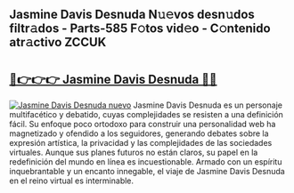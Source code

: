 ## Jasmine Davis Desnuda N𝚞𝚎vos desn𝚞dos filtr𝚊dos - Parts-585 F𝚘tos vid𝚎o - C𝚘ntenido atr𝚊ctivo ZCCUK

# <h2><a href="http://mb79wb.tromn.icu/?c=Jasmine+Davis+Desnuda">🔗👉👉👉 Jasmine Davis Desnuda 🔗🔗</a></h2>

[![Jasmine Davis Desnuda nuevo](https://i.imgur.com/pEAQMta.gif)](http://mb79wb.tromn.icu/?c=Jasmine+Davis+Desnuda)
Jasmine Davis Desnuda es un personaje multifacético y debatido, cuyas complejidades se resisten a una definición fácil.  Su enfoque poco ortodoxo para construir una personalidad web ha magnetizado y ofendido a los seguidores, generando debates sobre la expresión artística, la privacidad y las complejidades de las sociedades virtuales. Aunque sus planes futuros no están claros, su papel en la redefinición del mundo en línea es incuestionable. Armado con un espíritu inquebrantable y un encanto innegable, el viaje de Jasmine Davis Desnuda en el reino virtual es interminable.

